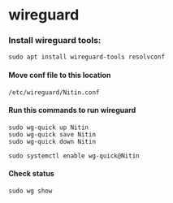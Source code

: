 # wireguard

### Install wireguard tools:
```
sudo apt install wireguard-tools resolvconf
```
#### Move conf file to this location
```
/etc/wireguard/Nitin.conf
```
#### Run this commands to run wireguard
```
sudo wg-quick up Nitin
sudo wg-quick save Nitin
sudo wg-quick down Nitin

sudo systemctl enable wg-quick@Nitin
```
#### Check status
```
sudo wg show
```
